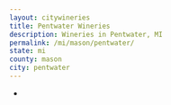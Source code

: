 ```yaml
---
layout: citywineries
title: Pentwater Wineries
description: Wineries in Pentwater, MI
permalink: /mi/mason/pentwater/
state: mi
county: mason
city: pentwater
---
```

-
